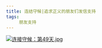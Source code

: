 ```yaml
---
title: 连结守候|追求正义的朋友们发信支持
tags: 
     朋友支持
---
```


[![连接守候：第49天.jpg](https://i.loli.net/2018/09/15/5b9c9d73b1e5b.jpg)](https://i.loli.net/2018/09/15/5b9c9d73b1e5b.jpg)
